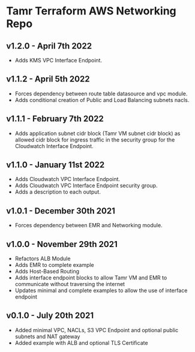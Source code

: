 # Tamr Terraform AWS Networking Repo

## v1.2.0 - April 7th 2022
* Adds KMS VPC Interface Endpoint.

## v1.1.2 - April 5th 2022
* Forces dependency between route table datasource and vpc module.
* Adds conditional creation of Public and Load Balancing subnets nacls.

## v1.1.1 - February 7th 2022
* Adds application subnet cidr block (Tamr VM subnet cidr block) as allowed cidr block for ingress traffic in the security group for the Cloudwatch Interface Endpoint.

## v1.1.0 - January 11st 2022
* Adds Cloudwatch VPC Interface Endpoint.
* Adds Cloudwatch VPC Interface Endpoint security group.
* Adds a description to each output.

## v1.0.1 - December 30th 2021
* Forces dependency between EMR and Networking module.

## v1.0.0 - November 29th 2021
* Refactors ALB Module
* Adds EMR to complete example
* Adds Host-Based Routing
* Adds interface endpoint blocks to allow Tamr VM and EMR to communicate without traversing the internet
* Updates minimal and complete examples to allow the use of interface endpoint

## v0.1.0 - July 20th 2021
* Added minimal VPC, NACLs, S3 VPC Endpoint and optional public subnets and NAT gateway
* Added example with ALB and optional TLS Certificate
